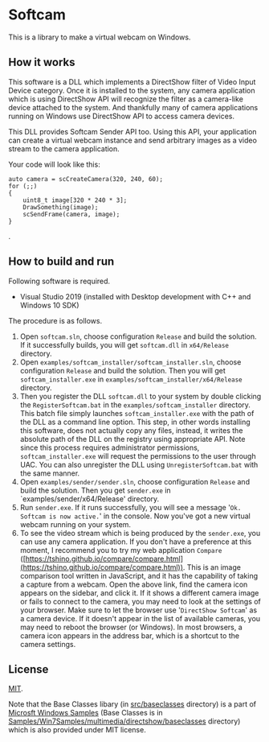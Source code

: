 # Softcam

This is a library to make a virtual webcam on Windows.


## How it works

This software is a DLL which implements a DirectShow filter of Video Input Device category.
Once it is installed to the system, any camera application which is using DirectShow API will recognize the filter as a camera-like device attached to the system.
And thankfully many of camera applications running on Windows use DirectShow API to access camera devices.

This DLL provides Softcam Sender API too. Using this API, your application can create a virtual webcam instance and send arbitrary images as a video stream to the camera application.

Your code will look like this:

```
auto camera = scCreateCamera(320, 240, 60);
for (;;)
{
    uint8_t image[320 * 240 * 3];
    DrawSomething(image);
    scSendFrame(camera, image);
}
```
.

## How to build and run

Following software is required.

- Visual Studio 2019 (installed with Desktop development with C++ and Windows 10 SDK)

The procedure is as follows.

1. Open `softcam.sln`, choose configuration `Release` and build the solution. If it successfully builds, you will get `softcam.dll` in `x64/Release` directory.
2. Open `examples/softcam_installer/softcam_installer.sln`, choose configuration `Release` and build the solution. Then you will get `softcam_installer.exe` in `examples/softcam_installer/x64/Release` directory.
3. Then you register the DLL `softcam.dll` to your system by double clicking the `RegisterSoftcam.bat` in the `examples/softcam_installer` directory. This batch file simply launches `softcam_installer.exe` with the path of the DLL as a command line option. This step, in other words installing this software, does not actually copy any files, instead, it writes the absolute path of the DLL on the registry using appropriate API. Note since this process requires administrator permissions, `softcam_installer.exe` will request the permissions to the user through UAC. You can also unregister the DLL using `UnregisterSoftcam.bat` with the same manner.
4. Open `examples/sender/sender.sln`, choose configuration `Release` and build the solution. Then you get `sender.exe` in `examples/sender/x64/Release' directory.
5. Run `sender.exe`. If it runs successfully, you will see a message '`Ok. Softcam is now active.`' in the console. Now you've got a new virtual webcam running on your system.
6. To see the video stream which is being produced by the `sender.exe`, you can use any camera application. If you don't have a preference at this moment, I recommend you to try my web application `Compare` ([https://tshino.github.io/compare/compare.html](https://tshino.github.io/compare/compare.html)). This is an image comparison tool written in JavaScript, and it has the capability of taking a capture from a webcam. Open the above link, find the camera icon appears on the sidebar, and click it. If it shows a different camera image or fails to connect to the camera, you may need to look at the settings of your browser. Make sure to let the browser use '`DirectShow Softcam`' as a camera device. If it doesn't appear in the list of available cameras, you may need to reboot the browser (or Windows). In most browsers, a camera icon appears in the address bar, which is a shortcut to the camera settings.


## License

[MIT](LICENSE).

Note that the Base Classes libary (in [src/baseclasses](src/baseclasses) directory) is a part of [Microsft Windows Samples](https://github.com/microsoft/Windows-classic-samples) (Base Classes is in [Samples/Win7Samples/multimedia/directshow/baseclasses](https://github.com/microsoft/Windows-classic-samples/tree/master/Samples/Win7Samples/multimedia/directshow/baseclasses) directory) which is also provided under MIT license.
